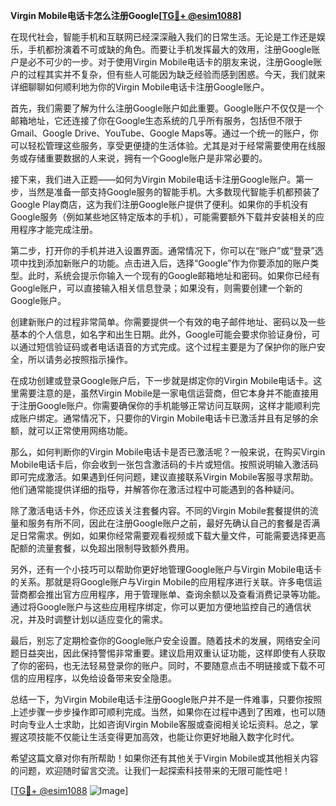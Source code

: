 **Virgin Mobile电话卡怎么注册Google[[TG💪+ @esim1088](https://t.me/s/esim1088)]**

在现代社会，智能手机和互联网已经深深融入我们的日常生活。无论是工作还是娱乐，手机都扮演着不可或缺的角色。而要让手机发挥最大的效用，注册Google账户是必不可少的一步。对于使用Virgin Mobile电话卡的朋友来说，注册Google账户的过程其实并不复杂，但有些人可能因为缺乏经验而感到困惑。今天，我们就来详细聊聊如何顺利地为你的Virgin Mobile电话卡注册Google账户。

首先，我们需要了解为什么注册Google账户如此重要。Google账户不仅仅是一个邮箱地址，它还连接了你在Google生态系统的几乎所有服务，包括但不限于Gmail、Google Drive、YouTube、Google Maps等。通过一个统一的账户，你可以轻松管理这些服务，享受更便捷的生活体验。尤其是对于经常需要使用在线服务或存储重要数据的人来说，拥有一个Google账户是非常必要的。

接下来，我们进入正题——如何为Virgin Mobile电话卡注册Google账户。第一步，当然是准备一部支持Google服务的智能手机。大多数现代智能手机都预装了Google Play商店，这为我们注册Google账户提供了便利。如果你的手机没有Google服务（例如某些地区特定版本的手机），可能需要额外下载并安装相关的应用程序才能完成注册。

第二步，打开你的手机并进入设置界面。通常情况下，你可以在“账户”或“登录”选项中找到添加新账户的功能。点击进入后，选择“Google”作为你要添加的账户类型。此时，系统会提示你输入一个现有的Google邮箱地址和密码。如果你已经有Google账户，可以直接输入相关信息登录；如果没有，则需要创建一个新的Google账户。

创建新账户的过程非常简单。你需要提供一个有效的电子邮件地址、密码以及一些基本的个人信息，如名字和出生日期。此外，Google可能会要求你验证身份，可以通过短信验证码或者电话语音的方式完成。这个过程主要是为了保护你的账户安全，所以请务必按照指示操作。

在成功创建或登录Google账户后，下一步就是绑定你的Virgin Mobile电话卡。这里需要注意的是，虽然Virgin Mobile是一家电信运营商，但它本身并不能直接用于注册Google账户。你需要确保你的手机能够正常访问互联网，这样才能顺利完成账户绑定。通常情况下，只要你的Virgin Mobile电话卡已激活并且有足够的余额，就可以正常使用网络功能。

那么，如何判断你的Virgin Mobile电话卡是否已激活呢？一般来说，在购买Virgin Mobile电话卡后，你会收到一张包含激活码的卡片或短信。按照说明输入激活码即可完成激活。如果遇到任何问题，建议直接联系Virgin Mobile客服寻求帮助。他们通常能提供详细的指导，并解答你在激活过程中可能遇到的各种疑问。

除了激活电话卡外，你还应该关注套餐内容。不同的Virgin Mobile套餐提供的流量和服务有所不同，因此在注册Google账户之前，最好先确认自己的套餐是否满足日常需求。例如，如果你经常需要观看视频或下载大量文件，可能需要选择更高配额的流量套餐，以免超出限制导致额外费用。

另外，还有一个小技巧可以帮助你更好地管理Google账户与Virgin Mobile电话卡的关系。那就是将Google账户与Virgin Mobile的应用程序进行关联。许多电信运营商都会推出官方应用程序，用于管理账单、查询余额以及查看消费记录等功能。通过将Google账户与这些应用程序绑定，你可以更加方便地监控自己的通信状况，并及时调整计划以适应变化的需求。

最后，别忘了定期检查你的Google账户安全设置。随着技术的发展，网络安全问题日益突出，因此保持警惕非常重要。建议启用双重认证功能，这样即使有人获取了你的密码，也无法轻易登录你的账户。同时，不要随意点击不明链接或下载不可信的应用程序，以免给设备带来安全隐患。

总结一下，为Virgin Mobile电话卡注册Google账户并不是一件难事，只要你按照上述步骤一步步操作即可顺利完成。当然，如果你在过程中遇到了困难，也可以随时向专业人士求助，比如咨询Virgin Mobile客服或查阅相关论坛资料。总之，掌握这项技能不仅能让生活变得更加高效，也能让你更好地融入数字化时代。

希望这篇文章对你有所帮助！如果你还有其他关于Virgin Mobile或其他相关内容的问题，欢迎随时留言交流。让我们一起探索科技带来的无限可能性吧！

[[TG💪+ @esim1088](https://t.me/s/esim1088) ![Image](https://i.postimg.cc/4NQfJmqS/Snipaste-2025-05-13-00-14-12.png)]